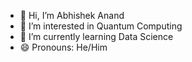 - 👋 Hi, I’m Abhishek Anand
- 👀 I’m interested in Quantum Computing
- 🌱 I’m currently learning Data Science
- 😄 Pronouns: He/Him

<!---
AbhiRudraKaushalya/AbhiRudraKaushalya is a ✨ special ✨ repository because its `README.md` (this file) appears on your GitHub profile.
You can click the Preview link to take a look at your changes.
--->
